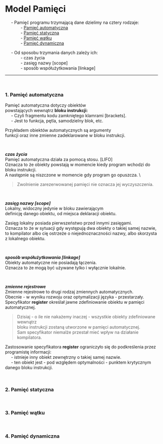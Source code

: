 # Model Pamięci

&nbsp;&nbsp;&nbsp;&nbsp; - Pamięć programu trzymającą dane dzielimy na cztery rodzaje: \
&nbsp;&nbsp;&nbsp;&nbsp;&nbsp;&nbsp;&nbsp;&nbsp;&nbsp;&nbsp;&nbsp;&nbsp; - [Pamięć automatyczna](#1-pamięć-automatyczna) \
&nbsp;&nbsp;&nbsp;&nbsp;&nbsp;&nbsp;&nbsp;&nbsp;&nbsp;&nbsp;&nbsp;&nbsp; - [Pamięć statyczna](#2-pamięć-statyczna) \
&nbsp;&nbsp;&nbsp;&nbsp;&nbsp;&nbsp;&nbsp;&nbsp;&nbsp;&nbsp;&nbsp;&nbsp; - [Pamięć wątku](#3-pamięć-wątku) \
&nbsp;&nbsp;&nbsp;&nbsp;&nbsp;&nbsp;&nbsp;&nbsp;&nbsp;&nbsp;&nbsp;&nbsp; - [Pamięć dynamiczna](#4-pamięć-dynamiczna) 

&nbsp;&nbsp;&nbsp;&nbsp; - Od sposobu trzymania danych zależy ich: \
&nbsp;&nbsp;&nbsp;&nbsp;&nbsp;&nbsp;&nbsp;&nbsp;&nbsp;&nbsp;&nbsp;&nbsp; - czas życia \
&nbsp;&nbsp;&nbsp;&nbsp;&nbsp;&nbsp;&nbsp;&nbsp;&nbsp;&nbsp;&nbsp;&nbsp; - zasięg nazwy [scope] \
&nbsp;&nbsp;&nbsp;&nbsp;&nbsp;&nbsp;&nbsp;&nbsp;&nbsp;&nbsp;&nbsp;&nbsp; - sposób współużytkowania [linkage]

------------
<br/>

### 1. Pamięć automatyczna
Pamięć automatyczna dotyczy obiektów \
powstających wewnątrz **bloku instrukcji:** \
&nbsp;&nbsp;&nbsp;&nbsp; - Czyli fragmentu kodu zamkniętego klamrami [brackets]. \
&nbsp;&nbsp;&nbsp;&nbsp; - Jest to funkcja, pętla, samodzielny blok, etc. 

Przykładem obiektów automatycznych są argumenty \
funkcji oraz inne zmienne zadeklarowane w bloku instrukcji.

<br/>

***czas życia*** \
Pamięć automatyczna działa za pomocą stosu. [LIFO] \
Oznacza to że obiekty powstają w momencie kiedy program wchodzi do bloku instrukcji. \
A następnie są niszczone w momencie gdy program go opuszcza. \
> Zwolnienie zarezerwowanej pamięci nie oznacza jej wyczyszczenia. 

<br/>

***zasięg nazwy [scope]*** \
Lokalny, widoczny jedynie w bloku zawierającym \
definicję danego obiektu, od miejsca deklaracji obiektu.

Zasięg lokalny posiada pierwszeństwo przed innymi zasięgami.\
Oznacza to że w sytuacji gdy występują dwa obiekty o takiej samej nazwie, \
to kompilator albo cię ostrzeże o niejednoznaczności nazwy, albo skorzysta z lokalnego obiektu.

<br/>

***sposób współużytkowania [linkage]*** \
Obiekty automatyczne nie posiadają łączenia. \
Oznacza to że mogą być używane tylko i wyłącznie lokalnie.

<br/>

***zmienne rejestrowe*** \
Zmienne rejestrowe to drugi rodzaj zmiennych automatycznych. \
Obecnie - w wyniku rozwoju oraz optymalizacji języka - przestarzały. \
Specyfikator __register__  określał jawne zdefiniowanie obiektu w pamięci automatycznej. 

> Dzisiaj - o ile nie nakażemy inaczej - wszystkie obiekty zdefiniowane wewnątrz \
> bloku instrukcji zostaną utworzone w pamięci automatycznej. \
> Sam specyfikator niemalże przestał mieć wpływ na działanie kompilatora.

Zastosowanie specyfikatora __register__ ograniczyło się do podkreślenia przez programistę informacji: \
&nbsp;&nbsp;&nbsp;&nbsp; - istnieje inny obiekt zewnętrzny o takiej samej nazwie. \
&nbsp;&nbsp;&nbsp;&nbsp; - ten obiekt jest - pod względem optymalności - punktem krytycznym danego bloku instrukcji.

<br/>

### 2. Pamięć statyczna

<br/>

### 3. Pamięć wątku

<br/>

### 4. Pamięć dynamiczna



